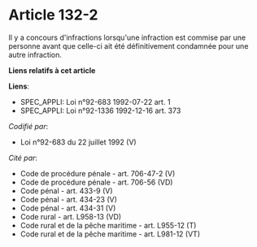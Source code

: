 # Article 132-2

Il y a concours d'infractions lorsqu'une infraction est commise par une personne avant que celle-ci ait été définitivement
condamnée pour une autre infraction.

**Liens relatifs à cet article**

**Liens**:

  - SPEC_APPLI: Loi n°92-683 1992-07-22 art. 1
  - SPEC_APPLI: Loi n°92-1336 1992-12-16 art. 373

_Codifié par_:

  - Loi n°92-683 du 22 juillet 1992 (V)

_Cité par_:

  - Code de procédure pénale - art. 706-47-2 (V)
  - Code de procédure pénale - art. 706-56 (VD)
  - Code pénal - art. 433-9 (V)
  - Code pénal - art. 434-23 (V)
  - Code pénal - art. 434-31 (V)
  - Code rural - art. L958-13 (VD)
  - Code rural et de la pêche maritime - art. L955-12 (T)
  - Code rural et de la pêche maritime - art. L981-12 (VT)
